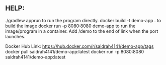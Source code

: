 ## HELP:
./gradlew apprun to run the program directly.
docker build -t demo-app . to build the image
docker run -p 8080:8080 demo-app to run the image/program in a container.
Add /demo to the end of link when the port launches.

Docker Hub Link: https://hub.docker.com/r/saidrah4141/demo-app/tags
docker pull saidrah4141/demo-app:latest
docker run -p 8080:8080 saidrah4141/demo-app:latest
